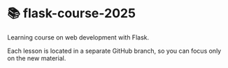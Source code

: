 # 📚 flask-course-2025

Learning course on web development with Flask.

Each lesson is located in a separate GitHub branch, so you can focus only on the new material.
